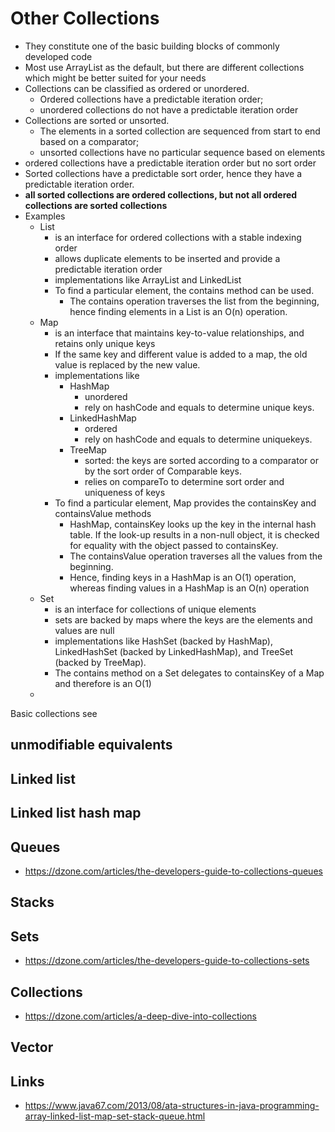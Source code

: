 # Other Collections

- They constitute one of the basic building blocks of commonly developed code
- Most use ArrayList as the default, but there are different collections which might be better suited for your needs
- Collections can be classified as ordered or unordered.
  - Ordered collections have a predictable iteration order;
  - unordered collections do not have a predictable iteration order
- Collections are sorted or unsorted.
  - The elements in a sorted collection are sequenced from start to end based on a comparator;
  - unsorted collections have no particular sequence based on elements
- ordered collections have a predictable iteration order but no sort order
- Sorted collections have a predictable sort order, hence they have a predictable iteration order.
- **all sorted collections are ordered collections, but not all ordered collections are sorted collections**
- Examples
  - List
    - is an interface for ordered collections with a stable indexing order
    - allows duplicate elements to be inserted and provide a predictable iteration order
    - implementations like ArrayList and LinkedList
    - To find a particular element, the contains method can be used.
      - The contains operation traverses the list from the beginning, hence finding elements in a List is an O(n) operation.
  - Map
    - is an interface that maintains key-to-value relationships, and retains only unique keys
    - If the same key and different value is added to a map, the old value is replaced by the new value.
    - implementations like
      - HashMap
        - unordered
        - rely on hashCode and equals to determine unique keys.
      - LinkedHashMap
        - ordered
        - rely on hashCode and equals to determine uniquekeys.
      - TreeMap
        - sorted: the keys are sorted according to a comparator or by the sort order of Comparable keys.
        - relies on compareTo to determine sort order and uniqueness of keys
    - To find a particular element, Map provides the containsKey and containsValue methods
      -  HashMap, containsKey looks up the key in the internal hash table. If the look-up results in a non-null object, it is checked for equality with the object passed to containsKey.
      - The containsValue operation traverses all the values from the beginning.
      - Hence, finding keys in a HashMap is an O(1) operation, whereas finding values in a HashMap is an O(n) operation
  - Set
    - is an interface for collections of unique elements
    -  sets are backed by maps where the keys are the elements and values are null
    - implementations like HashSet (backed by HashMap), LinkedHashSet (backed by LinkedHashMap), and TreeSet (backed by TreeMap).
    - The contains method on a Set delegates to containsKey of a Map and therefore is an O(1)
  - 

Basic collections see

## unmodifiable equivalents

## Linked list

## Linked list hash map

## Queues

- https://dzone.com/articles/the-developers-guide-to-collections-queues


## Stacks


## Sets

- https://dzone.com/articles/the-developers-guide-to-collections-sets


## Collections

- https://dzone.com/articles/a-deep-dive-into-collections

## Vector

## Links

- https://www.java67.com/2013/08/ata-structures-in-java-programming-array-linked-list-map-set-stack-queue.html
